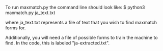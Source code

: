To run maxmatch.py the command line should look like:
$ python3 maxmatch.py ja_text.txt

where ja_text.txt represents a file of text that you wish to find maxmatch forms for. 

Additionally, you will need a file of possible forms to train the machine to find. In the code, this is labeled "ja-extracted.txt".

